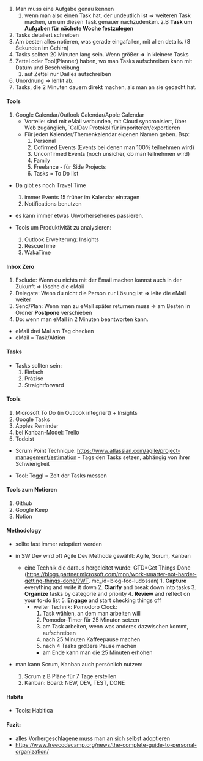 1. Man muss eine Aufgabe genau kennen
    1. wenn man also einen Task hat, der undeutlich ist => weiteren Task machen, um um diesen Task genauer nachzudenken. z.B **Task um Aufgaben für nächste Woche festzulegen**
2. Tasks detaliert schreiben
3. Am besten alles notieren, was gerade eingafallen, mit allen details. (8 Sekunden im Gehirn)
4. Tasks sollten 20 Minuten lang sein. Wenn größer => in kleinere Tasks
5. Zettel oder Tool(Planner) haben, wo man Tasks aufschreiben kann mit Datum und Beschreibung
    1. auf Zettel nur Dailies aufschreiben
6. Unordnung => lenkt ab.
7. Tasks, die 2 Minuten dauern direkt machen, als man an sie gedacht hat.

#### Tools

1. Google Calendar/Outlook Calendar/Apple Calendar
    * Vorteile: sind mit eMail verbunden, mit Cloud syncronisiert, über Web zugänglich, `CalDav Protokol für imporiteren/exportieren
    * Für jeden Kalender/Themenkalendar eigenen Namen geben. Bsp:
        1. Personal
        2. Cofirmed Events (Events bei denen man 100% teilnehmen wird)
        3. Unconfirmed Events (noch unsicher, ob man teilnehmen wird)
        4. Family
        5. Freelance - für Side Projects
        6. Tasks = To Do list

* Da gibt es noch Travel Time
    1. immer Events 15 früher im Kalendar eintragen
    2. Notifications benutzen

* es kann immer etwas Unvorhersehenes passieren.

* Tools um Produktivität zu analysieren:
    1. Outlook Erweiterung: Insights
    2. RescueTime
    3. WakaTime

#### Inbox Zero

1. Exclude: Wenn du nichts mit der Email machen kannst auch in der Zukunft => lösche die eMail
2. Delegate: Wenn du nicht die Person zur Lösung ist => leite die eMail weiter
3. Send/Plan:  Wenn man zu eMail später returnen muss => am Besten in Ordner **Postpone** verschieben
4. Do: wenn man eMail in 2 Minuten beantworten kann.

* eMail drei Mal am Tag checken
* eMail = Task/Aktion

#### Tasks

* Tasks sollten sein:
    1. Einfach
    2. Präzise
    3. Straightforward

#### Tools 

1. Microsoft To Do (in Outlook integriert) + Insights
2. Google Tasks
3. Apples Reminder
4. bei Kanban-Model: Trello
5. Todoist

* Scrum Point Technique: https://www.atlassian.com/agile/project-management/estimation - Tags den Tasks setzen, abhängig von ihrer Schwierigkeit

* Tool: Toggl = Zeit der Tasks messen

#### Tools zum Notieren

1. Github
2. Google Keep
3. Notion

#### Methodology

* sollte fast immer adoptiert werden
* in SW Dev wird oft Agile Dev Methode gewählt: Agile, Scrum, Kanban
  * eine Technik die daraus hergeleitet wurde: GTD=Get Things Done (<https://blogs.partner.microsoft.com/mpn/work-smarter-not-harder-getting-things-done/?WT>.  mc_id=blog-fcc-ludossan)
        1. **Capture** everything and write it down
        2. **Clarify** and break down into tasks
        3. **Organize** tasks by categorie and priority
        4. **Review** and reflect on your to-do list
        5. **Engage** and start checking things off
    * weiter Technik: Pomodoro Clock:
        1. Task wählen, an dem man arbeiten will
        2. Pomodor-Timer für 25 Minuten setzen
        3. am Task arbeiten, wenn was anderes dazwischen kommt, aufschreiben
        4. nach 25 Minuten Kaffeepause machen
        5. nach 4 Tasks größere Pause machen
      * am Ende kann man die 25 Minuten erhöhen

* man kann Scrum, Kanban auch persönlich nutzen:
    1. Scrum z.B Pläne für 7 Tage erstellen
    2. Kanban: Board: NEW, DEV, TEST, DONE

#### Habits

* Tools: Habitica

#### Fazit:

* alles Vorhergeschlagene muss man an sich selbst adoptieren
* <https://www.freecodecamp.org/news/the-complete-guide-to-personal-organization/>